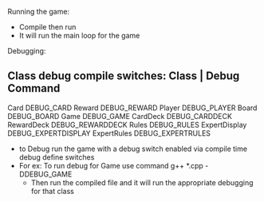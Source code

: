 
Running the game:
- Compile then run
- It will run the main loop for the game

Debugging:

Class debug compile switches:
Class          |    Debug Command
-----------------------------------
Card                DEBUG_CARD
Reward              DEBUG_REWARD
Player              DEBUG_PLAYER
Board               DEBUG_BOARD
Game                DEBUG_GAME
CardDeck            DEBUG_CARDDECK
RewardDeck          DEBUG_REWARDDECK
Rules               DEBUG_RULES
ExpertDisplay       DEBUG_EXPERTDISPLAY
ExpertRules         DEBUG_EXPERTRULES

- to Debug run the game with a debug switch enabled via compile time debug define switches
- For ex: To run debug for Game use command g++ *.cpp -DDEBUG_GAME
    - Then run the compiled file and it will run the appropriate debugging for that class
